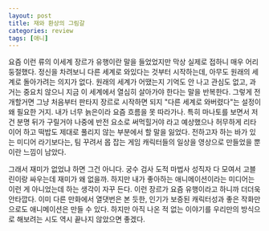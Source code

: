 ```yaml
---
layout: post
title: 재와 환상의 그림갈
categories: review
tags: [애니]
---
```


요즘 이런 류의 이세계 장르가 유행이란 말을 들었었지만 막상 실제로 접하니 매우 어리둥절했다. 정신을 차려보니 다른 세계로 와있다는 것부터 시작하는데, 아무도 원래의 세계로 돌아가려는 의지가 없다. 원래의 세계가 어땠는지 기억도 안 나고 관심도 없고, 과거는 중요치 않으니 지금 이 세계에서 열심히 살아가야 한다는 말을 반복한다. 그렇게 전개할거면 그냥 처음부터 판타지 장르로 시작하면 되지 "다른 세계로 와버렸다"는 설정이 왜 필요한 거지. 내가 너무 늙은이라 요즘 흐름을 못 따라가나. 특히 마나토를 보면서 저건 분명 뒤가 구릴거야 나중에 반전 요소로 써먹힐거야 라고 예상했으나 허무하게 리타이어 하고 떡밥도 제대로 풀리지 않는 부분에서 할 말을 잃었다. 전하고자 하는 바가 있는 미디어 라기보다는, 팀 꾸려서 몹 잡는 게임 캐릭터들의 일상을 영상으로 만들었을 뿐이란 느낌이 남았다.

그래서 재미가 없었냐 하면 그건 아니다. 궁수 검사 도적 마법사 성직자 다 모여서 고블린이랑 싸우는데 재미가 왜 없을까. 하지만 내가 좋아하는 애니메이션이라는 미디어는 이런 게 아니었는데 하는 생각이 자꾸 든다. 이런 장르가 요즘 유행이라고 하니까 더더욱 안타깝다. 이미 다른 만화에서 열댓번은 본 듯한, 인기가 보증된 캐릭터성과 좋은 작화만으로도 애니메이션은 만들 수 있다. 하지만 아직 나온 적 없는 이야기를 우리만의 방식으로 해보려는 시도 역시 끝나지 않았으면 좋겠다.
